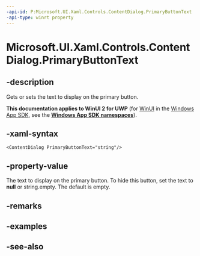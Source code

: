 ```yaml
---
-api-id: P:Microsoft.UI.Xaml.Controls.ContentDialog.PrimaryButtonText
-api-type: winrt property
---
```


<!-- Property syntax
public string PrimaryButtonText { get;  set; }
-->

# Microsoft.UI.Xaml.Controls.ContentDialog.PrimaryButtonText

## -description
Gets or sets the text to display on the primary button.

**This documentation applies to WinUI 2 for UWP** (for [WinUI](/windows/apps/winui/winui3/) in the [Windows App SDK](/windows/apps/windows-app-sdk/), see the **[Windows App SDK namespaces](/windows/windows-app-sdk/api/winrt/)**).

## -xaml-syntax
```xaml
<ContentDialog PrimaryButtonText="string"/>
```


## -property-value
The text to display on the primary button. To hide this button, set the text to **null** or string.empty. The default is empty.

## -remarks

## -examples

## -see-also

